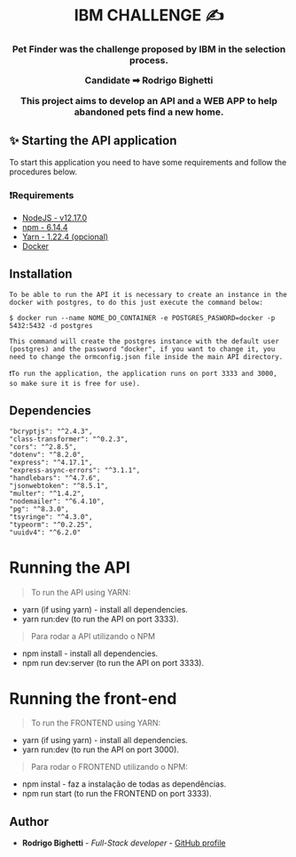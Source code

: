 <h1 align="center">
  <strong>IBM CHALLENGE ✍</strong>
</h1>

<h3 align="center">
  Pet Finder was the challenge proposed by IBM in the selection process.
  <p>Candidate ➡ Rodrigo Bighetti</p>
  <p>This project aims to develop an API and a WEB APP to help abandoned pets find a new home.</p>
</h3>

## ✨ Starting the API application

To start this application you need to have some requirements and follow the procedures below.

### ❗Requirements

- [NodeJS - v12.17.0](https://nodejs.org/en/)
- [npm - 6.14.4](https://www.npmjs.com/)
- [Yarn - 1.22.4 (opcional)](https://yarnpkg.com/)
- [Docker](https://docs.docker.com/get-docker/)

## Installation

```
To be able to run the API it is necessary to create an instance in the docker with postgres, to do this just execute the command below:

$ docker run --name NOME_DO_CONTAINER -e POSTGRES_PASWORD=docker -p 5432:5432 -d postgres

This command will create the postgres instance with the default user (postgres) and the password "docker", if you want to change it, you need to change the ormconfig.json file inside the main API directory.

❗To run the application, the application runs on port 3333 and 3000, so make sure it is free for use).

```

## Dependencies

```
"bcryptjs": "^2.4.3",
"class-transformer": "^0.2.3",
"cors": "^2.8.5",
"dotenv": "^8.2.0",
"express": "^4.17.1",
"express-async-errors": "^3.1.1",
"handlebars": "^4.7.6",
"jsonwebtoken": "^8.5.1",
"multer": "^1.4.2",
"nodemailer": "^6.4.10",
"pg": "^8.3.0",
"tsyringe": "^4.3.0",
"typeorm": "^0.2.25",
"uuidv4": "^6.2.0"
```

# Running the API

> To run the API using YARN:

- yarn (if using yarn) - install all dependencies.
- yarn run:dev (to run the API on port 3333).

> Para rodar a API utilizando o NPM

- npm install - install all dependencies.
- npm run dev:server (to run the API on port 3333).

# Running the front-end

> To run the FRONTEND using YARN:

- yarn (if using yarn) - install all dependencies.
- yarn run:dev (to run the API on port 3000).

> Para rodar o FRONTEND utilizando o NPM:

- npm instal - faz a instalação de todas as dependências.
- npm run start (to run the FRONTEND on port 3333).

## Author

- **Rodrigo Bighetti** - _Full-Stack developer_ - [GitHub profile](https://github.com/robighetti)
